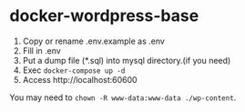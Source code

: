 # docker-wordpress-base

1. Copy or rename .env.example as .env
2. Fill in .env
3. Put a dump file (\*.sql) into mysql directory.(if you need)
4. Exec `docker-compose up -d`
5. Access http://localhost:60600

You may need to `chown -R www-data:www-data ./wp-content`.


